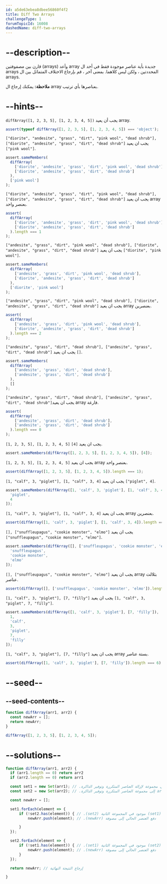 ```yaml
---
id: a5de63ebea8dbee56860f4f2
title: Diff Two Arrays
challengeType: 1
forumTopicId: 16008
dashedName: diff-two-arrays
---
```


# --description--

قارن بين مصفوفتين (arrays) وأعد array جديدة بأية عناصر موجودة فقط في أحد ال arrays المحددتين ، ولكن ليس كلاهما. بمعنى آخر ، قم بإرجاع الاختلاف المتماثل بين ال arrays.

**ملاحظة:** يمكنك إرجاع ال array بعناصرها بأي ترتيب.

# --hints--

`diffArray([1, 2, 3, 5], [1, 2, 3, 4, 5])` يجب أن يعيد array.

```js
assert(typeof diffArray([1, 2, 3, 5], [1, 2, 3, 4, 5]) === 'object');
```

`["diorite", "andesite", "grass", "dirt", "pink wool", "dead shrub"], ["diorite", "andesite", "grass", "dirt", "dead shrub"]` يجب ان يعيد `["pink wool"]`.

```js
assert.sameMembers(
  diffArray(
    ['diorite', 'andesite', 'grass', 'dirt', 'pink wool', 'dead shrub'],
    ['diorite', 'andesite', 'grass', 'dirt', 'dead shrub']
  ),
  ['pink wool']
);
```

`["diorite", "andesite", "grass", "dirt", "pink wool", "dead shrub"], ["diorite", "andesite", "grass", "dirt", "dead shrub"]` يجب ان يعيد array بعنصر واحد.

```js
assert(
  diffArray(
    ['diorite', 'andesite', 'grass', 'dirt', 'pink wool', 'dead shrub'],
    ['diorite', 'andesite', 'grass', 'dirt', 'dead shrub']
  ).length === 1
);
```

`["andesite", "grass", "dirt", "pink wool", "dead shrub"], ["diorite", "andesite", "grass", "dirt", "dead shrub"]` يجب ان يعيد `["diorite", "pink wool"]`.

```js
assert.sameMembers(
  diffArray(
    ['andesite', 'grass', 'dirt', 'pink wool', 'dead shrub'],
    ['diorite', 'andesite', 'grass', 'dirt', 'dead shrub']
  ),
  ['diorite', 'pink wool']
);
```

`["andesite", "grass", "dirt", "pink wool", "dead shrub"], ["diorite", "andesite", "grass", "dirt", "dead shrub"]` يجب ان يعيد array بعنصرين.

```js
assert(
  diffArray(
    ['andesite', 'grass', 'dirt', 'pink wool', 'dead shrub'],
    ['diorite', 'andesite', 'grass', 'dirt', 'dead shrub']
  ).length === 2
);
```

`["andesite", "grass", "dirt", "dead shrub"], ["andesite", "grass", "dirt", "dead shrub"]` يجب ان يعيد `[]`.

```js
assert.sameMembers(
  diffArray(
    ['andesite', 'grass', 'dirt', 'dead shrub'],
    ['andesite', 'grass', 'dirt', 'dead shrub']
  ),
  []
);
```

`["andesite", "grass", "dirt", "dead shrub"], ["andesite", "grass", "dirt", "dead shrub"]`يجب ان يعيد array فارغة.

```js
assert(
  diffArray(
    ['andesite', 'grass', 'dirt', 'dead shrub'],
    ['andesite', 'grass', 'dirt', 'dead shrub']
  ).length === 0
);
```

`[1, 2, 3, 5], [1, 2, 3, 4, 5]` يجب ان يعيد `[4]`.

```js
assert.sameMembers(diffArray([1, 2, 3, 5], [1, 2, 3, 4, 5]), [4]);
```

`[1, 2, 3, 5], [1, 2, 3, 4, 5]` يجب ان يعيد array بعنصر واحد.

```js
assert(diffArray([1, 2, 3, 5], [1, 2, 3, 4, 5]).length === 1);
```

`[1, "calf", 3, "piglet"], [1, "calf", 3, 4]` يجب ان يعيد `["piglet", 4]`.

```js
assert.sameMembers(diffArray([1, 'calf', 3, 'piglet'], [1, 'calf', 3, 4]), [
  'piglet',
  4
]);
```

`[1, "calf", 3, "piglet"], [1, "calf", 3, 4]` يجب ان يعيد array بعنصرين.

```js
assert(diffArray([1, 'calf', 3, 'piglet'], [1, 'calf', 3, 4]).length === 2);
```

`[], ["snuffleupagus", "cookie monster", "elmo"]` يجب ان يعيد `["snuffleupagus", "cookie monster", "elmo"]`.

```js
assert.sameMembers(diffArray([], ['snuffleupagus', 'cookie monster', 'elmo']), [
  'snuffleupagus',
  'cookie monster',
  'elmo'
]);
```

`[], ["snuffleupagus", "cookie monster", "elmo"]` يجب ان يعيد array بثلالث عناصر.

```js
assert(diffArray([], ['snuffleupagus', 'cookie monster', 'elmo']).length === 3);
```

`[1, "calf", 3, "piglet"], [7, "filly"]` يجب ان يعيد `[1, "calf", 3, "piglet", 7, "filly"]`.

```js
assert.sameMembers(diffArray([1, 'calf', 3, 'piglet'], [7, 'filly']), [
  1,
  'calf',
  3,
  'piglet',
  7,
  'filly'
]);
```

`[1, "calf", 3, "piglet"], [7, "filly"]` يجب ان يعيد array بستة عناصر.

```js
assert(diffArray([1, 'calf', 3, 'piglet'], [7, 'filly']).length === 6);
```

# --seed--

## --seed-contents--

```js
function diffArray(arr1, arr2) {
  const newArr = [];
  return newArr;
}

diffArray([1, 2, 3, 5], [1, 2, 3, 4, 5]);
```

# --solutions--

```js
function diffArray(arr1, arr2) {
  if (arr1.length == 0) return arr2
  if (arr2.length == 0) return arr1

  const set1 = new Set(arr1); // .إلى مجموعة لإزالة العناصر المتكررة وتوفير الذاكرة arr1 تحويل
  const set2 = new Set(arr2); // .إلى مجموعة العناصر المتكررة وتوفير الذاكرة arr2 تحويل

  const newArr = [];

  set1.forEach(element => {
      if (!set2.has(element)) { // .(set2) موجود في المجموعة الثانية (set1) التحقق مما اذا كان العنصر الحالي في
          newArr.push(element); // .(newArr) دفع العنصر الحالي إلى مصوفة

      }
  });

  set2.forEach(element => {
      if (!set1.has(element)) { // .(set1) موجود في المجموعة الثانية (set2) التحقق مما اذا كان العنصر الحالي في
          newArr.push(element); // .(newArr) دفع العنصر الحالي إلى مصوفة
      }
  });

  return newArr; // إرجاع النتيجة النهائية

}

```